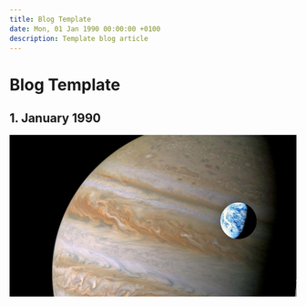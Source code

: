 ```yaml
---
title: Blog Template
date: Mon, 01 Jan 1990 00:00:00 +0100
description: Template blog article
---
```


# Blog Template
## 1. January 1990

![Picture of Jupiter](test-image.jpg)
